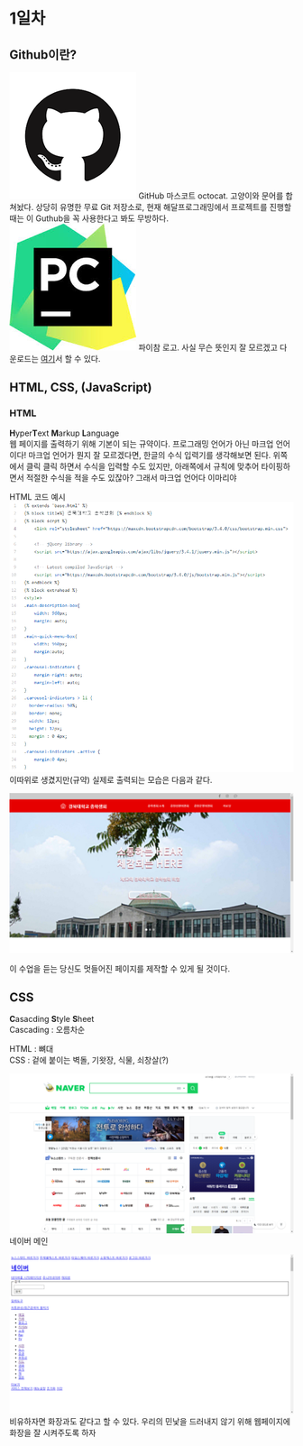 # 1일차
## Github이란?
![깃헙마스코트](./statics/github_mark.png)
GitHub 마스코트 octocat. 고양이와 문어를 합쳐놨다. 상당히 유명한 무료 Git 저장소로, 현재 해달프로그래밍에서 프로젝트를 진행할 때는 이 Guthub을 꼭 사용한다고 봐도 무방하다.    
![파이참로고](./statics/pycharm_logo.jpg) 
파이참 로고. 사실 무슨 뜻인지 잘 모르겠고 다운로드는 [여기](https://www.jetbrains.com/ko-kr/pycharm/)서 할 수 있다.

## HTML, CSS, (JavaScript)
### HTML
**H**yper**T**ext **M**arkup **L**anguage  
웹 페이지를 출력하기 위해 기본이 되는 규약이다. 프로그래밍 언어가 아닌 마크업 언어이다! 마크업 언어가 뭔지 잘 모르겠다면, 한글의 수식 입력기를 생각해보면 된다. 위쪽에서 클릭 클릭 하면서 수식을 입력할 수도 있지만, 아래쪽에서 규칙에 맞추어 타이핑하면서 적절한 수식을 적을 수도 있잖아? 그래서 마크업 언어다 이마리야

HTML 코드 예시  
![총학메인코드](./statics/ch_main_code.png)  
이따위로 생겼지만(규약) 실제로 출력되는 모습은 다음과 같다.

![총학메인](./statics/ch_main.png)


이 수업을 듣는 당신도 멋들어진 페이지를 제작할 수 있게 될 것이다.


## CSS
**C**asacding **S**tyle **S**heet  
Cascading : 오름차순

HTML : 뼈대  
CSS : 겉에 붙이는 벽돌, 기왓장, 식물, 쇠창살(?)

![navermain](./statics/naver_main.png)  
네이버 메인

![nocss](./statics/naver_without_css.png) 
 비유하자면 화장과도 같다고 할 수 있다. 우리의 민낯을 드러내지 않기 위해 웹페이지에 화장을 잘 시켜주도록 하자
 
 